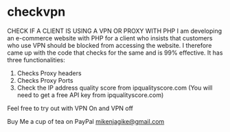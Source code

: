 # checkvpn
CHECK IF A CLIENT IS USING A VPN OR PROXY WITH PHP
I am developing an e-commerce website with PHP for a client who insists that customers who use VPN should be blocked from accessing the website. 
I therefore came up with the code that checks for the same and is 99% effective. It has three functionalities:

1. Checks Proxy headers
2. Checks Proxy Ports
3. Check the IP address quality score from ipqualityscore.com (You will need to get a free API key from ipqualityscore.com)

Feel free to try out with VPN On and VPN off

Buy Me a cup of tea on PayPal mikenjagike@gmail.com
